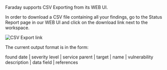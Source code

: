 Faraday supports CSV Exporting from its WEB UI.

In order to download a CSV file containing all your findings, go to the Status Report page in our WEB UI and click on the download link next to the workspace.

![CSV Export link](https://raw.github.com/wiki/infobyte/faraday/images/platform/faraday_csv_export.png) 

The current output format is in the form:

found date | severity level | service parent | target | name | vulnerability description | data field | references

